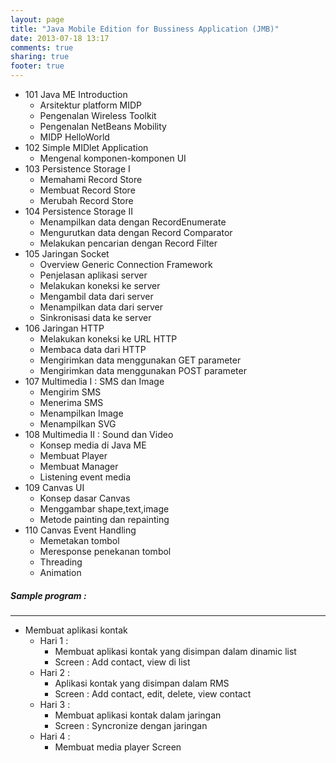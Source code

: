 ```yaml
---
layout: page
title: "Java Mobile Edition for Bussiness Application (JMB)"
date: 2013-07-18 13:17
comments: true
sharing: true
footer: true
---
```


<div markdown class="pageContent pageContentBottom">

* 101 Java ME Introduction
	* Arsitektur platform MIDP
	* Pengenalan Wireless Toolkit
	* Pengenalan NetBeans Mobility
	* MIDP HelloWorld
* 102 Simple MIDlet Application
	* Mengenal komponen-komponen UI
* 103 Persistence Storage I
	* Memahami Record Store
	* Membuat Record Store
	* Merubah Record Store
* 104 Persistence Storage II
	* Menampilkan data dengan RecordEnumerate
	* Mengurutkan data dengan Record Comparator
	* Melakukan pencarian dengan Record Filter
* 105 Jaringan Socket
	* Overview Generic Connection Framework
	* Penjelasan aplikasi server
	* Melakukan koneksi ke server
	* Mengambil data dari server
	* Menampilkan data dari server
	* Sinkronisasi data ke server
* 106 Jaringan HTTP
	* Melakukan koneksi ke URL HTTP
	* Membaca data dari HTTP
	* Mengirimkan data menggunakan GET parameter
	* Mengirimkan data menggunakan POST parameter
* 107 Multimedia I : SMS dan Image
	* Mengirim SMS
	* Menerima SMS
	* Menampilkan Image
	* Menampilkan SVG
* 108 Multimedia II : Sound dan Video
	* Konsep media di Java ME
	* Membuat Player
	* Membuat Manager
	* Listening event media
* 109 Canvas UI
	* Konsep dasar Canvas
	* Menggambar shape,text,image
	* Metode painting dan repainting
* 110 Canvas Event Handling
	* Memetakan tombol
	* Meresponse penekanan tombol
	* Threading
	* Animation
	
##### Sample program :
- - - - - - -
* Membuat aplikasi kontak
	* Hari 1 :
		* Membuat aplikasi kontak yang disimpan dalam dinamic list
		* Screen : Add contact, view di list
	* Hari 2 :
		* Aplikasi kontak yang disimpan dalam RMS
		* Screen : Add contact, edit, delete, view contact
	* Hari 3 :
		* Membuat aplikasi kontak dalam jaringan
		* Screen : Syncronize dengan jaringan
	* Hari 4 :
		* Membuat media player Screen

